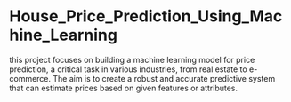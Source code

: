 # House_Price_Prediction_Using_Machine_Learning
this project focuses on building a machine learning model for price prediction, a critical task in various industries, from real estate to e-commerce. The aim is to create a robust and accurate predictive system that can estimate prices based on given features or attributes.
